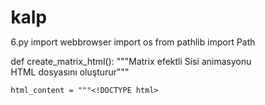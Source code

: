 # kalp

6.py
import webbrowser
import os
from pathlib import Path


def create_matrix_html():
    """Matrix efektli Sisi animasyonu HTML dosyasını oluşturur"""

    html_content = """<!DOCTYPE html> 
<html lang="tr"> 
<head> 
    <meta charset="UTF-8"> 
    <meta name="viewport" content="width=device-width, initial-scale=1.0"> 
    <title>Matrix Sisi - Enhanced</title> 
    <style> 
        * { 
            margin: 0; 
            padding: 0; 
            box-sizing: border-box; 
        } 
 
        html, body { 
            background: black; 
            overflow: hidden; 
            height: 100vh; 
            font-family: 'Courier New', monospace; 
        } 
 
        #matrix { 
            position: fixed; 
            top: 0; 
            left: 0; 
            z-index: 0; 
        } 
 
        .welcome-btn { 
            position: fixed; 
            top: 50%; 
            left: 50%; 
            transform: translate(-50%, -50%); 
            background: #00ff00; 
            color: black; 
            border: none; 
            padding: 15px 25px; 
            font-size: 20px; 
            font-family: 'Courier New', monospace; 
            cursor: pointer; 
            z-index: 100; 
            border-radius: 5px; 
            transition: background-color 0.3s ease; 
        } 
 
        .welcome-btn:hover { 
            background: #00cc00; 
        } 
 
        .sisi-text { 
            position: absolute; 
            color: white; 
            font-size: 16px; 
            font-family: 'Courier New', monospace; 
            white-space: pre-line; 
            z-index: 10; 
            text-shadow: 0 0 15px rgba(255, 255, 255, 0.9); 
            animation: sisiMove 5s linear forwards; 
            font-weight: bold; 
            opacity: 1; 
            display: inline-block; 
            text-align: center; 
        } 
 
        .heart { 
            position: absolute; 
            font-size: 30px; 
            z-index: 10; 
            animation: heartMove 2.5s linear forwards; 
            text-shadow: 0 0 10px rgba(255, 0, 0, 0.8); 
        } 
 
        @keyframes sisiMove { 
            0% { 
                transform: translateY(100vh) scale(0.8); 
                opacity: 1; 
            } 
            100% { 
                transform: translateY(-100vh) scale(1.5); 
                opacity: 0; 
            } 
        } 
 
        @keyframes heartMove { 
            0% { 
                transform: translateY(100vh) scale(1) rotate(0deg); 
                opacity: 0; 
            } 
            20% { 
                opacity: 1; 
            } 
            50% { 
                transform: translateY(50vh) scale(1.3) rotate(180deg); 
            } 
            80% { 
                opacity: 1; 
            } 
            100% { 
                transform: translateY(-50px) scale(0.8) rotate(360deg); 
                opacity: 0; 
            } 
        } 
    </style> 
</head> 
<body> 
    <canvas id="matrix"></canvas> 
    <button class="welcome-btn" onclick="startAnimation()">Hoşgeldin Sisi ❤️</button> 
 
    <script> 
        class MatrixAnimation { 
            constructor() { 
                this.animationStarted = false; 
                this.matrixInterval = null; 
                this.heartInterval = null; 
                this.sisiInterval = null; 
 
                this.canvas = document.getElementById('matrix'); 
                this.ctx = this.canvas.getContext('2d'); 
 
                this.characters = "アァイィウヴエェオカガキギクグケゲコゴサザシジスズセゼソゾタチッツヅテデトドナニヌネノハバパヒビピフブプヘベペホボポマミムメモヤユヨラリルレロワヲンABCDEFGHIJKLMNOPQRSTUVWXYZ123456789@#$%^&*()"; 
                this.matrix = this.characters.split(""); 
 
                this.fontSize = 14; 
                this.drops = []; 
 
                this.initCanvas(); 
                this.setupEventListeners(); 
            } 
 
            initCanvas() { 
                this.canvas.width = window.innerWidth; 
                this.canvas.height = window.innerHeight; 
                this.columns = Math.floor(this.canvas.width / this.fontSize); 
 
                // Initialize drops 
                for (let x = 0; x < this.columns; x++) { 
                    this.drops[x] = Math.floor(Math.random() * 100); 
                } 
            } 
 
            setupEventListeners() { 
                window.addEventListener('resize', () => { 
                    this.initCanvas(); 
                }); 
            } 
 
            drawMatrix() { 
                this.ctx.fillStyle = "rgba(0, 0, 0, 0.04)"; 
                this.ctx.fillRect(0, 0, this.canvas.width, this.canvas.height); 
 
                this.ctx.fillStyle = "#0F0";  // Matrix yazıları yeşil renk olacak 
                this.ctx.font = this.fontSize + "px monospace"; 
 
                for (let i = 0; i < this.drops.length; i++) { 
                    const text = this.matrix[Math.floor(Math.random() * this.matrix.length)]; 
                    const x = i * this.fontSize; 
                    const y = this.drops[i] * this.fontSize; 
 
                    this.ctx.fillText(text, x, y); 
 
                    if (y > this.canvas.height && Math.random() > 0.975) { 
                        this.drops[i] = 0; 
                    } 
                    this.drops[i]++; 
                } 
            } 
 
            createSisi() { 
                const sisi = document.createElement('div'); 
                sisi.className = 'sisi-text'; 
 
                // Kalp şeklinde bir yazı düzeni oluşturuldu 
                const sisiText = ` 
                  SİSİSİ SİSİSİ 
                SİSİSİSİ SİSİSİSİ   
               SİSİSİSİSİSİSİSİSİS 
              SİSİSİSİSİSİSİSİSİSİS 
             SİSİSİSİSİSİSİSİSİSİSİ 
              SİSİSİSİSİSİSİSİSİSİS 
               SİSİSİSİSİSİSİSİSİS 
                SİSİSİSİSİSİSİSİS 
                 SİSİSİSİSİSİSİ 
                  SİSİSİSİSİSİ 
                   SİSİSİSİSİS 
                    SİSİSİSİS 
                     SİSİSİSİ 
                      SİSİSİS 
                       SİSİSİ 
                        SİSİS 
                         SİSİ 
                          Sİ 
                           S`; 
 
                sisi.innerHTML = sisiText; 
 
                sisi.style.left = Math.random() * (window.innerWidth - 300) + 'px'; 
                sisi.style.top = window.innerHeight + 'px'; 
                sisi.style.fontSize = "16px";  // Yazı boyutunu biraz büyüttük 
                sisi.style.whiteSpace = "pre-line";  // Satır başı boşluklarını ve yeni satırları göstermek için 
                sisi.style.animationDuration = (4 + Math.random() * 3) + 's';  // Animasyon süresi rastgele değişecek 
                sisi.style.display = 'block';  // Yazıyı görünür yap 
                document.body.appendChild(sisi); 
 
                setTimeout(() => { 
                    if (sisi.parentNode) { 
                        sisi.remove(); 
                    } 
                }, 5000);  // Yazıyı 5 saniye sonra kaldırma 
            } 
 
            createHeart() { 
                const heart = document.createElement('div'); 
                heart.className = 'heart'; 
 
                const hearts = ['❤️', '💖', '💕', '💗', '💝', '💘', '💞']; 
                heart.textContent = hearts[Math.floor(Math.random() * hearts.length)]; 
 
                heart.style.left = Math.random() * (window.innerWidth - 50) + 'px'; 
                heart.style.top = window.innerHeight + 'px'; 
 
                document.body.appendChild(heart); 
 
                setTimeout(() => { 
                    if (heart.parentNode) { 
                        heart.remove(); 
                    } 
                }, 2500);  // Kalp 2.5 saniye sonra kaybolur 
            } 
 
            start() { 
                if (this.animationStarted) return; 
                this.animationStarted = true; 
 
                // Hide button 
                document.querySelector('.welcome-btn').style.display = 'none'; 
 
                // Fill canvas with black 
                this.ctx.fillStyle = "black"; 
                this.ctx.fillRect(0, 0, this.canvas.width, this.canvas.height); 
 
                // Start animations 
                this.matrixInterval = setInterval(() => this.drawMatrix(), 50); 
                this.heartInterval = setInterval(() => this.createHeart(), 150); 
                this.sisiInterval = setInterval(() => this.createSisi(), 600); 
            } 
 
            stop() { 
                if (this.matrixInterval) clearInterval(this.matrixInterval); 
                if (this.heartInterval) clearInterval(this.heartInterval); 
                if (this.sisiInterval) clearInterval(this.sisiInterval); 
            } 
        } 
 
        // Initialize the animation 
        const matrixApp = new MatrixAnimation(); 
 
        // Global function for button onclick 
        function startAnimation() { 
            matrixApp.start(); 
        } 
    </script> 
</body> 
</html>"""

    return html_content


def save_and_open_html(filename="matrix_sisi_enhanced.html"):
    """HTML dosyasını kaydet ve tarayıcıda aç"""
    try:
        # HTML içeriğini oluştur
        html_content = create_matrix_html()

        # Dosyayı kaydet
        file_path = Path(filename)
        with open(file_path, "w", encoding="utf-8") as f:
            f.write(html_content)

        print(f"✅ HTML dosyası oluşturuldu: {file_path.absolute()}")

        # Tarayıcıda aç
        webbrowser.open(file_path.absolute().as_uri())
        print("🌐 Tarayıcıda açılıyor...")

        return str(file_path.absolute())

    except Exception as e:
        print(f"❌ Hata oluştu: {e}")
        return None


if __name__ == "__main__":
    # Ana fonksiyonu çalıştır
    save_and_open_html()
